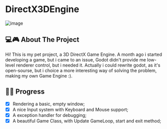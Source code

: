 # DirectX3DEngine

![image](https://github.com/Gatix1/DirectX3DEngine/assets/69309461/871550d3-3512-4c89-be90-97391085cb8f)

## 💻🎮 About The Project

Hi! This is my pet project, a 3D DirectX Game Engine. A month ago i started developing a game, but i came to an issue, Godot didn't provide me low-level renderer control, but i needed it.
Actually i could rewrite godot, as it's open-sourse, but i choice a more interesting way of solving the problem, making my own Game Engine :).

## 📓📑 Progress

- [x] Rendering a basic, empty window;
- [x] A nice Input system with Keyboard and Mouse support;
- [x] A exception handler for debugging;
- [x] A beautiful Game Class, with Update GameLoop, start and exit method;
